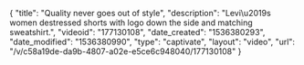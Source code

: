 {
    "title": "Quality never goes out of style",
    "description": "Levi\u2019s women destressed shorts with logo down the side and matching sweatshirt.",
    "videoid": "177130108",
    "date_created": "1536380293",
    "date_modified": "1536380990",
    "type": "captivate",
    "layout": "video",
    "url": "\/v\/c58a19de-da9b-4807-a02e-e5ce6c948040\/177130108"
}